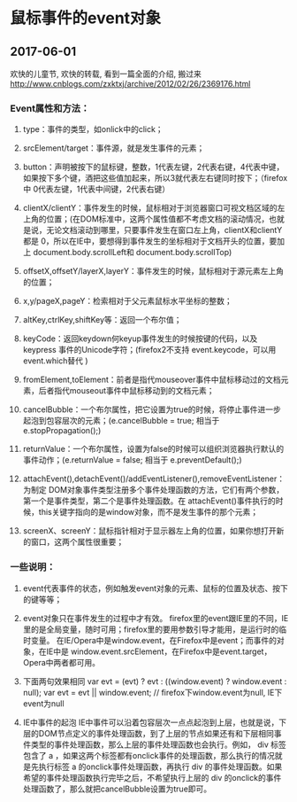 # 鼠标事件的event对象
## 2017-06-01
欢快的儿童节, 欢快的转载, 看到一篇全面的介绍, 搬过来
http://www.cnblogs.com/zxktxj/archive/2012/02/26/2369176.html


### Event属性和方法：

1. type：事件的类型，如onlick中的click；

2. srcElement/target：事件源，就是发生事件的元素；

3. button：声明被按下的鼠标键，整数，1代表左键，2代表右键，4代表中键，如果按下多个键，酒把这些值加起来，所以3就代表左右键同时按下；（firefox中 0代表左键，1代表中间键，2代表右键）

4. clientX/clientY：事件发生的时候，鼠标相对于浏览器窗口可视文档区域的左上角的位置；(在DOM标准中，这两个属性值都不考虑文档的滚动情况，也就是说，无论文档滚动到哪里，只要事件发生在窗口左上角，clientX和clientY都是 0，所以在IE中，要想得到事件发生的坐标相对于文档开头的位置，要加上
document.body.scrollLeft和 document.body.scrollTop)

5. offsetX,offsetY/layerX,layerY：事件发生的时候，鼠标相对于源元素左上角的位置；

6. x,y/pageX,pageY：检索相对于父元素鼠标水平坐标的整数；

7. altKey,ctrlKey,shiftKey等：返回一个布尔值；

8. keyCode：返回keydown何keyup事件发生的时候按键的代码，以及keypress 事件的Unicode字符；(firefox2不支持 event.keycode，可以用 event.which替代 )

9. fromElement,toElement：前者是指代mouseover事件中鼠标移动过的文档元素，后者指代mouseout事件中鼠标移动到的文档元素；

10. cancelBubble：一个布尔属性，把它设置为true的时候，将停止事件进一步起泡到包容层次的元素；(e.cancelBubble = true; 相当于 e.stopPropagation();)

11. returnValue：一个布尔属性，设置为false的时候可以组织浏览器执行默认的事件动作；(e.returnValue = false; 相当于 e.preventDefault();)

12. attachEvent(),detachEvent()/addEventListener(),removeEventListener：为制定 DOM对象事件类型注册多个事件处理函数的方法，它们有两个参数，第一个是事件类型，第二个是事件处理函数。在
attachEvent()事件执行的时候，this关键字指向的是window对象，而不是发生事件的那个元素；

13. screenX、screenY：鼠标指针相对于显示器左上角的位置，如果你想打开新的窗口，这两个属性很重要；


### 一些说明：

1.  event代表事件的状态，例如触发event对象的元素、鼠标的位置及状态、按下的键等等；

2.  event对象只在事件发生的过程中才有效。
firefox里的event跟IE里的不同，IE里的是全局变量，随时可用；firefox里的要用参数引导才能用，是运行时的临时变量。
在IE/Opera中是window.event，在Firefox中是event；而事件的对象，在IE中是 window.event.srcElement，在Firefox中是event.target，Opera中两者都可用。

3.  下面两句效果相同
var evt = (evt) ? evt : ((window.event) ? window.event : null);
var evt = evt || window.event; // firefox下window.event为null, IE下event为null

4.  IE中事件的起泡
IE中事件可以沿着包容层次一点点起泡到上层，也就是说，下层的DOM节点定义的事件处理函数，到了上层的节点如果还有和下层相同事件类型的事件处理函数，那么上层的事件处理函数也会执行。例如， div 标签包含了 a ，如果这两个标签都有onclick事件的处理函数，那么执行的情况就是先执行标签 a 的onclick事件处理函数，再执行 div 的事件处理函数。如果希望的事件处理函数执行完毕之后，不希望执行上层的 div 的onclick的事件处理函数了，那么就把cancelBubble设置为true即可。
